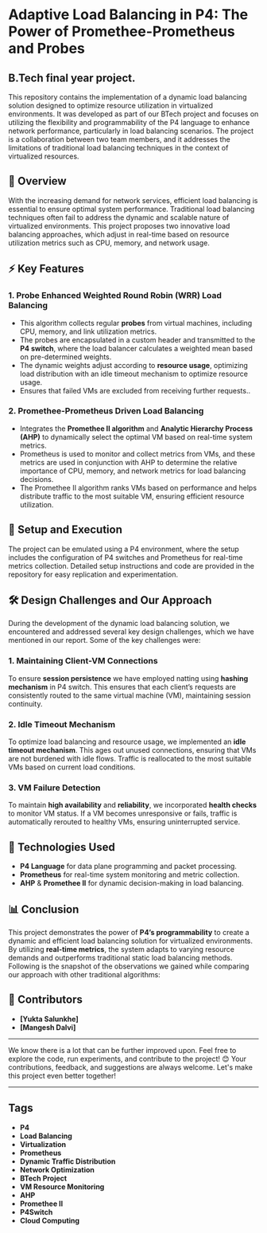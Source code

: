 # Adaptive Load Balancing in P4: The Power of Promethee-Prometheus and Probes
## B.Tech final year project.

This repository contains the implementation of a dynamic load balancing solution designed to optimize resource utilization in virtualized environments. It was developed as part of our BTech project and focuses on utilizing the flexibility and programmability of the P4 language to enhance network performance, particularly in load balancing scenarios. The project is a collaboration between two team members, and it addresses the limitations of traditional load balancing techniques in the context of virtualized resources.

## 🚀 **Overview**

With the increasing demand for network services, efficient load balancing is essential to ensure optimal system performance. Traditional load balancing techniques often fail to address the dynamic and scalable nature of virtualized environments. This project proposes two innovative load balancing approaches, which adjust in real-time based on resource utilization metrics such as CPU, memory, and network usage.

## ⚡ **Key Features**

### 1. **Probe Enhanced Weighted Round Robin (WRR) Load Balancing**

- This algorithm collects regular **probes** from virtual machines, including CPU, memory, and link utilization metrics.
- The probes are encapsulated in a custom header and transmitted to the **P4 switch**, where the load balancer calculates a weighted mean based on pre-determined weights.
- The dynamic weights adjust according to **resource usage**, optimizing load distribution with an idle timeout mechanism to optimize resource usage.
- Ensures that failed VMs are excluded from receiving further requests..

### 2. **Promethee-Prometheus Driven Load Balancing**

- Integrates the **Promethee II algorithm** and **Analytic Hierarchy Process (AHP)** to dynamically select the optimal VM based on real-time system metrics.
- Prometheus is used to monitor and collect metrics from VMs, and these metrics are used in conjunction with AHP to determine the relative importance of CPU, memory, and network metrics for load balancing decisions.
- The Promethee II algorithm ranks VMs based on performance and helps distribute traffic to the most suitable VM, ensuring efficient resource utilization.

## 🚀 **Setup and Execution**

The project can be emulated using a P4 environment, where the setup includes the configuration of P4 switches and Prometheus for real-time metrics collection. Detailed setup instructions and code are provided in the repository for easy replication and experimentation.


## 🛠️ Design Challenges and Our Approach

During the development of the dynamic load balancing solution, we encountered and addressed several key design challenges, which we have mentioned in our report. Some of the key challenges were:

### 1. Maintaining Client-VM Connections
To ensure **session persistence** we have employed natting using **hashing mechanism** in P4 switch. This ensures that each client’s requests are consistently routed to the same virtual machine (VM), maintaining session continuity.

### 2. Idle Timeout Mechanism
To optimize load balancing and resource usage, we implemented an **idle timeout mechanism**. This ages out unused connections, ensuring that VMs are not burdened with idle flows. Traffic is reallocated to the most suitable VMs based on current load conditions.

### 3. VM Failure Detection
To maintain **high availability** and **reliability**, we incorporated **health checks** to monitor VM status. If a VM becomes unresponsive or fails, traffic is automatically rerouted to healthy VMs, ensuring uninterrupted service.


## 🔧 **Technologies Used**
- **P4 Language** for data plane programming and packet processing.
- **Prometheus** for real-time system monitoring and metric collection.
- **AHP** & **Promethee II** for dynamic decision-making in load balancing.

## 📊 **Conclusion**

This project demonstrates the power of **P4’s programmability** to create a dynamic and efficient load balancing solution for virtualized environments. By utilizing **real-time metrics**, the system adapts to varying resource demands and outperforms traditional static load balancing methods. Following is the snapshot of the observations we gained while comparing our approach with other traditional algorithms:

## 🙋 **Contributors**
- **[Yukta Salunkhe]**
- **[Mangesh Dalvi]**


---

We know there is a lot that can be further improved upon. Feel free to explore the code, run experiments, and contribute to the project! 😊
Your contributions, feedback, and suggestions are always welcome. Let's make this project even better together!

---

## Tags
- **P4**  
- **Load Balancing**  
- **Virtualization**  
- **Prometheus**  
- **Dynamic Traffic Distribution**  
- **Network Optimization**  
- **BTech Project**  
- **VM Resource Monitoring**  
- **AHP**  
- **Promethee II**  
- **P4Switch**  
- **Cloud Computing**
